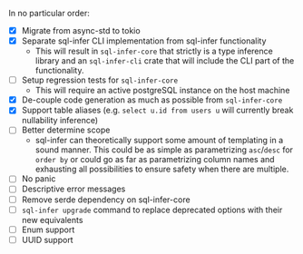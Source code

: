 In no particular order:

- [x] Migrate from async-std to tokio
- [x] Separate sql-infer CLI implementation from sql-infer functionality
    - This will result in `sql-infer-core` that strictly is a type inference library and an `sql-infer-cli` crate that will include the CLI part of the functionality. 
- [ ] Setup regression tests for `sql-infer-core`
    - This will require an active postgreSQL instance on the host machine   
- [x] De-couple code generation as much as possible from `sql-infer-core`
- [x] Support table aliases (e.g. `select u.id from users u` will currently break nullability inference)
- [ ] Better determine scope
    - sql-infer can theoretically support some amount of templating in a sound manner. This could be as simple as parametrizing `asc`/`desc` for `order by` or could go as far as parametrizing column names and exhausting all possibilities to ensure safety when there are multiple.
- [ ] No panic
- [ ] Descriptive error messages
- [ ] Remove serde dependency on sql-infer-core
- [ ] `sql-infer upgrade` command to replace deprecated options with their new equivalents  
- [ ] Enum support
- [ ] UUID support